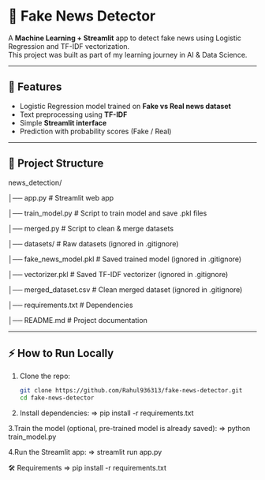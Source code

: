 # 📰 Fake News Detector

A **Machine Learning + Streamlit** app to detect fake news using Logistic Regression and TF-IDF vectorization.  
This project was built as part of my learning journey in AI & Data Science.

---

## 🚀 Features
- Logistic Regression model trained on **Fake vs Real news dataset**
- Text preprocessing using **TF-IDF**
- Simple **Streamlit interface**
- Prediction with probability scores (Fake / Real)

---

## 📂 Project Structure
news_detection/

│── app.py # Streamlit web app

│── train_model.py # Script to train model and save .pkl files

│── merged.py # Script to clean & merge datasets

│── datasets/ # Raw datasets (ignored in .gitignore)

│── fake_news_model.pkl # Saved trained model (ignored in .gitignore)

│── vectorizer.pkl # Saved TF-IDF vectorizer (ignored in .gitignore)

│── merged_dataset.csv # Clean merged dataset (ignored in .gitignore)

│── requirements.txt # Dependencies

│── README.md # Project documentation


---

## ⚡ How to Run Locally
1. Clone the repo:
   ```bash
   git clone https://github.com/Rahul936313/fake-news-detector.git
   cd fake-news-detector

2. Install dependencies:
=> pip install -r requirements.txt

3.Train the model (optional, pre-trained model is already saved):
 => python train_model.py

4.Run the Streamlit app:
=> streamlit run app.py


🛠️ Requirements
=> pip install -r requirements.txt
















